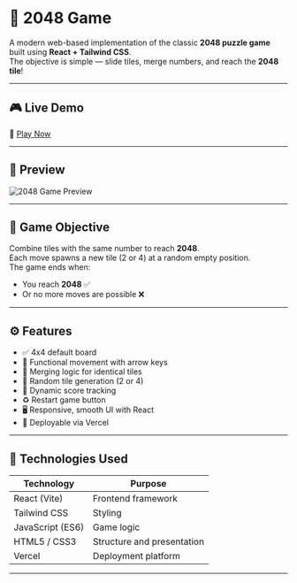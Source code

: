 # 🧩 2048 Game

A modern web-based implementation of the classic **2048 puzzle game** built using **React + Tailwind CSS**.  
The objective is simple — slide tiles, merge numbers, and reach the **2048 tile**!

---

## 🎮 Live Demo

🔗 [Play Now](https://playgautamsingh2048.vercel.app)  


---

## 📸 Preview



![2048 Game Preview](./screenshot.png)

---

## 🧠 Game Objective

Combine tiles with the same number to reach **2048**.  
Each move spawns a new tile (2 or 4) at a random empty position.  
The game ends when:
- You reach **2048** ✅  
- Or no more moves are possible ❌

---

## ⚙️ Features

- ✅ 4x4 default board
- 🧠 Functional movement with arrow keys
- 🔁 Merging logic for identical tiles
- 🎲 Random tile generation (2 or 4)
- 🧮 Dynamic score tracking
- ♻️ Restart game button
- 🖥️ Responsive, smooth UI with React
- 🚀 Deployable via Vercel

---

## 🧩 Technologies Used

| Technology         | Purpose                    |
|---------------------|----------------------------|
| React (Vite)        | Frontend framework         |
| Tailwind CSS        | Styling                    |
| JavaScript (ES6)    | Game logic                 |
| HTML5 / CSS3        | Structure and presentation |
| Vercel              | Deployment platform        |

---
